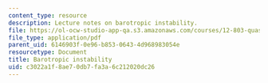 ```yaml
---
content_type: resource
description: Lecture notes on barotropic instability.
file: https://ol-ocw-studio-app-qa.s3.amazonaws.com/courses/12-803-quasi-balanced-circulations-in-oceans-and-atmospheres-fall-2009/c3022a1f8ae70db7fa3a6c212020dc26_MIT12_803F09_lec18.pdf
file_type: application/pdf
parent_uid: 6146903f-0e96-b853-0643-4d968983054e
resourcetype: Document
title: Barotropic instability
uid: c3022a1f-8ae7-0db7-fa3a-6c212020dc26
---
```

